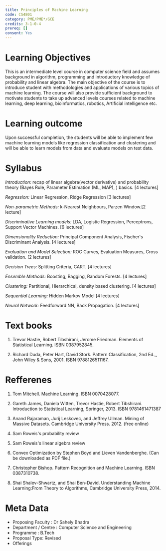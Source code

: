 ```yaml
---
title: Principles of Machine Learning 
code: CS4801
category: PME/PME*/GCE
credits: 3-1-0-4
prereq: []
consent: Yes
---
```

# Learning Objectives

This is an intermediate level course in computer science field and assumes background in algorithm, programming and introductory knowledge of probability and linear algebra. The main objective of the course is to introduce student with methodologies and applications of various topics of machine learning.  The course will also provide sufficient background to motivate students to take up advanced levels courses related to machine learning, deep learning, bioinformatics, robotics, Artificial intelligence etc. 

# Learning outcome

Upon successful completion, the students will be able to  implement few machine learning models like regression classification and clustering and will be able to learn models from data and evaluate models on test data. 

# Syllabus

*Introduction:* recap  of  linear  algebra(vector  derivative)  and probability  theory  (Bayes  Rule,  Parameter  Estimation  (ML,  MAP),  )  basics.  [4 lectures]

*Regression:* Linear  Regression,  Ridge  Regression  [3  lectures]

 
*Non-parametric  Methods:*  k-Nearest  Neighbours,  Parzen  Window.[2 lecture]

*Discriminative  Learning  models:*  LDA,  Logistic  Regression,  Perceptrons, Support  Vector  Machines.  [6  lectures]

*Dimensionality  Reduction:*  Principal  Component  Analysis,  Fischer's  Discriminant Analysis.  [4  lectures]

*Evaluation  and  Model  Selection:*  ROC  Curves,  Evaluation  Measures,  Cross validation. [2  lectures]

*Decision  Trees:*  Splitting  Criteria,  CART. [4  lectures]

*Ensemble  Methods:*  Boosting,  Bagging,  Random  Forests.  [4  lectures]

*Clustering:*  Partitional,  Hierarchical,  density  based  clustering.  [4  lectures]

*Sequential  Learning:*  Hidden  Markov  Model [4  lectures]

*Neural  Network:*  Feedforward  NN, Back Propagation. [4  lectures]

# Text books

1. Trevor  Hastie,  Robert  Tibshirani,  Jerome  Friedman. Elements  of  Statistical Learning.  ISBN  0387952845.

2. Richard  Duda,  Peter  Hart,  David  Stork.  Pattern  Classification,  2nd  Ed.,,  John Wiley  &  Sons,  2001.  ISBN  9788126511167.



# Refferenes

1. Tom Mitchell. Machine Learning. ISBN 0070428077.

2. Gareth James, Daniela Witten, Trevor Hastie, Robert Tibshirani. Introduction to Statistical Learning,  Springer, 2013. ISBN 9781461471387

3. Anand Rajaraman, Jurij Leskovec, and Jeffrey Ullman. Mining of Massive Datasets. Cambridge University Press. 2012. (free online)

4. Sam Roweis's probability review

5. Sam Roweis's linear algebra review

6. Convex Optimization by Stephen Boyd and Lieven Vandenberghe. (Can be downloaded as PDF file.)

7. Christopher  Bishop.  Pattern  Recognition  and  Machine  Learning.  ISBN 0387310738.

8. Shai  Shalev-Shwartz,  and  Shai  Ben-David. Understanding  Machine  Learning:From  Theory  to  Algorithms,  Cambridge  University  Press,  2014.


# Meta Data	 	 	
 
* Proposing Faculty : Dr Sahely Bhadra
* Department / Centre : Computer Science and Engineering
* Programme : B.Tech
* Proposal Type: Revised
* Offerings
